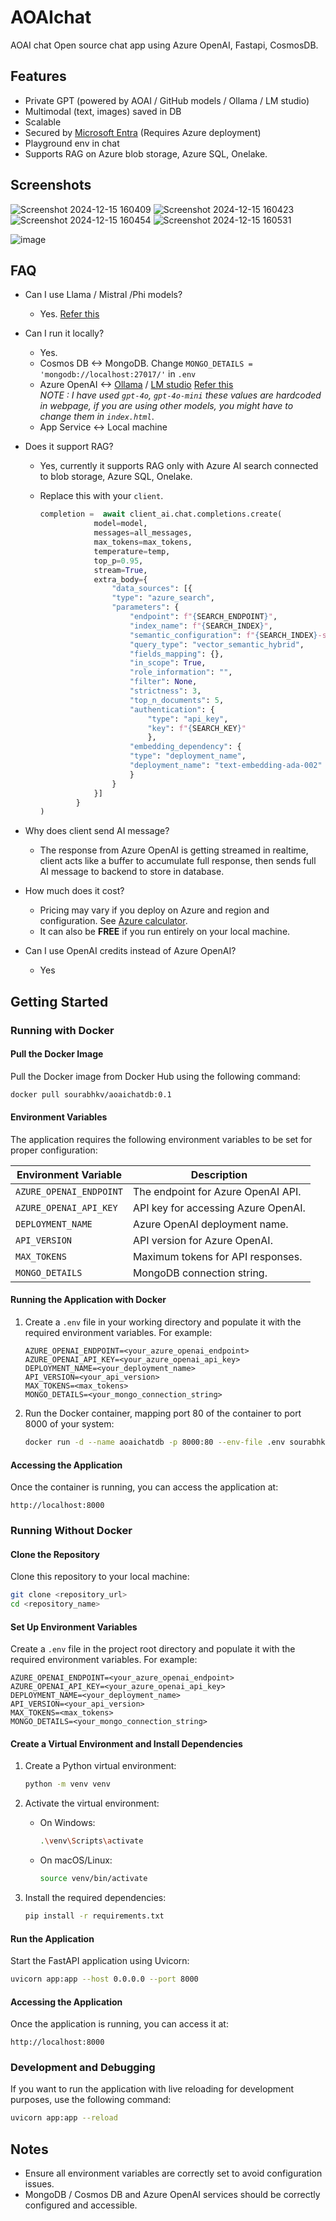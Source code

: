 # AOAIchat
AOAI chat
Open source chat app using Azure OpenAI, Fastapi, CosmosDB.

## Features
- Private GPT (powered by AOAI / GitHub models / Ollama / LM studio)
- Multimodal (text, images) saved in DB
- Scalable
- Secured by [Microsoft Entra](https://learn.microsoft.com/en-us/azure/app-service/configure-authentication-provider-aad?tabs=workforce-configuration&WT.mc_id=studentamb_264449) (Requires Azure deployment)
- Playground env in chat
- Supports RAG on Azure blob storage, Azure SQL, Onelake.


## Screenshots
![Screenshot 2024-12-15 160409](https://github.com/user-attachments/assets/3b54740a-aadd-4199-bf0b-019288bc11fb)
![Screenshot 2024-12-15 160423](https://github.com/user-attachments/assets/3a712401-ab90-4e34-b7a0-75a2c69d6c58)
![Screenshot 2024-12-15 160454](https://github.com/user-attachments/assets/df19ad86-c525-4f93-b992-0bd1fd3523cf)
![Screenshot 2024-12-15 160531](https://github.com/user-attachments/assets/bb3be3db-231b-4c1e-bc2f-543d5724ed0d)




![image](https://github.com/user-attachments/assets/98d9175b-54be-48a2-a8ff-66a296897bfb)

## FAQ
- Can I use Llama / Mistral /Phi models?
  - Yes. [Refer this](https://github.com/microsoft/Phi-3CookBook/blob/main/md/02.QuickStart/OpenAISDK_Quickstart.md)

- Can I run it locally?
  - Yes.
  - Cosmos DB <-> MongoDB. Change  `MONGO_DETAILS = 'mongodb://localhost:27017/'` in `.env`
  - Azure OpenAI <-> [Ollama](https://ollama.com/) / [LM studio](https://lmstudio.ai/docs/api/server) [Refer this](https://github.com/microsoft/Phi-3CookBook/blob/main/md/02.QuickStart/OpenAISDK_Quickstart.md)<br>
    *NOTE : I have used `gpt-4o`, `gpt-4o-mini` these values are hardcoded in webpage, if you are using other models, you might have to change them in `index.html`*.
  - App Service <-> Local machine

- Does it support RAG?
  - Yes, currently it supports RAG only with Azure AI search connected to blob storage, Azure SQL, Onelake.
  - Replace this with your `client`.

    ```python
    completion =  await client_ai.chat.completions.create(
                model=model,  
                messages=all_messages,  
                max_tokens=max_tokens,  
                temperature=temp,  
                top_p=0.95,   
                stream=True,
                extra_body={
                    "data_sources": [{
                    "type": "azure_search",
                    "parameters": {
                        "endpoint": f"{SEARCH_ENDPOINT}",
                        "index_name": f"{SEARCH_INDEX}",
                        "semantic_configuration": f"{SEARCH_INDEX}-semantic-configuration",
                        "query_type": "vector_semantic_hybrid",
                        "fields_mapping": {},
                        "in_scope": True,
                        "role_information": "",
                        "filter": None,
                        "strictness": 3,
                        "top_n_documents": 5,
                        "authentication": {
                            "type": "api_key",
                            "key": f"{SEARCH_KEY}"
                            },
                        "embedding_dependency": {
                        "type": "deployment_name",
                        "deployment_name": "text-embedding-ada-002"
                        }
                    }
                }]
            }
    )
    ```

- Why does client send AI message?
  - The response from Azure OpenAI is getting streamed in realtime, client acts like a buffer to accumulate full response, then sends full AI message to backend to store in database.

- How much does it cost?
  - Pricing may vary if you deploy on Azure and region and configuration. See [Azure calculator](https://azure.microsoft.com/en-in/pricing/calculator?WT.mc_id=studentamb_264449).
  - It can also be **FREE** if you run entirely on your local machine.
    
- Can I use OpenAI credits instead of Azure OpenAI?
  - Yes
 


## Getting Started

### Running with Docker

#### Pull the Docker Image

Pull the Docker image from Docker Hub using the following command:

```bash
docker pull sourabhkv/aoaichatdb:0.1
```

#### Environment Variables

The application requires the following environment variables to be set for proper configuration:

| Environment Variable    | Description                         |
| ----------------------- | ----------------------------------- |
| `AZURE_OPENAI_ENDPOINT` | The endpoint for Azure OpenAI API.  |
| `AZURE_OPENAI_API_KEY`  | API key for accessing Azure OpenAI. |
| `DEPLOYMENT_NAME`       | Azure OpenAI deployment name.       |
| `API_VERSION`           | API version for Azure OpenAI.       |
| `MAX_TOKENS`            | Maximum tokens for API responses.   |
| `MONGO_DETAILS`         | MongoDB connection string.          |

#### Running the Application with Docker

1. Create a `.env` file in your working directory and populate it with the required environment variables. For example:

   ```env
   AZURE_OPENAI_ENDPOINT=<your_azure_openai_endpoint>
   AZURE_OPENAI_API_KEY=<your_azure_openai_api_key>
   DEPLOYMENT_NAME=<your_deployment_name>
   API_VERSION=<your_api_version>
   MAX_TOKENS=<max_tokens>
   MONGO_DETAILS=<your_mongo_connection_string>
   ```

2. Run the Docker container, mapping port 80 of the container to port 8000 of your system:

   ```bash
   docker run -d --name aoaichatdb -p 8000:80 --env-file .env sourabhkv/aoaichatdb:0.1
   ```

#### Accessing the Application

Once the container is running, you can access the application at:

```
http://localhost:8000
```

### Running Without Docker

#### Clone the Repository

Clone this repository to your local machine:

```bash
git clone <repository_url>
cd <repository_name>
```

#### Set Up Environment Variables

Create a `.env` file in the project root directory and populate it with the required environment variables. For example:

```env
AZURE_OPENAI_ENDPOINT=<your_azure_openai_endpoint>
AZURE_OPENAI_API_KEY=<your_azure_openai_api_key>
DEPLOYMENT_NAME=<your_deployment_name>
API_VERSION=<your_api_version>
MAX_TOKENS=<max_tokens>
MONGO_DETAILS=<your_mongo_connection_string>
```

#### Create a Virtual Environment and Install Dependencies

1. Create a Python virtual environment:

   ```bash
   python -m venv venv
   ```

2. Activate the virtual environment:
   - On Windows:
     ```bash
     .\venv\Scripts\activate
     ```
   - On macOS/Linux:
     ```bash
     source venv/bin/activate
     ```

3. Install the required dependencies:

   ```bash
   pip install -r requirements.txt
   ```

#### Run the Application

Start the FastAPI application using Uvicorn:

```bash
uvicorn app:app --host 0.0.0.0 --port 8000
```

#### Accessing the Application

Once the application is running, you can access it at:

```
http://localhost:8000
```

### Development and Debugging

If you want to run the application with live reloading for development purposes, use the following command:

```bash
uvicorn app:app --reload
```

## Notes

- Ensure all environment variables are correctly set to avoid configuration issues.
- MongoDB / Cosmos DB and Azure OpenAI services should be correctly configured and accessible.
